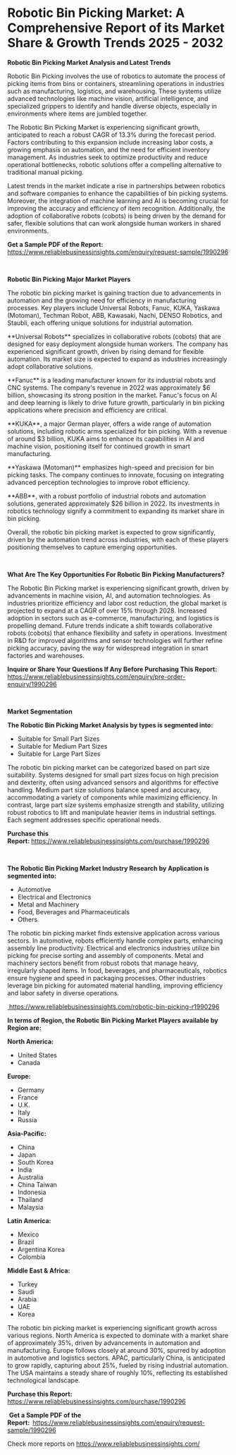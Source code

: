 <p><h1>Robotic Bin Picking Market: A Comprehensive Report of its Market Share & Growth Trends 2025 - 2032</h1></p><p><strong>Robotic Bin Picking Market Analysis and Latest Trends</strong></p>
<p><p>Robotic Bin Picking involves the use of robotics to automate the process of picking items from bins or containers, streamlining operations in industries such as manufacturing, logistics, and warehousing. These systems utilize advanced technologies like machine vision, artificial intelligence, and specialized grippers to identify and handle diverse objects, especially in environments where items are jumbled together.</p><p>The Robotic Bin Picking Market is experiencing significant growth, anticipated to reach a robust CAGR of 13.3% during the forecast period. Factors contributing to this expansion include increasing labor costs, a growing emphasis on automation, and the need for efficient inventory management. As industries seek to optimize productivity and reduce operational bottlenecks, robotic solutions offer a compelling alternative to traditional manual picking.</p><p>Latest trends in the market indicate a rise in partnerships between robotics and software companies to enhance the capabilities of bin picking systems. Moreover, the integration of machine learning and AI is becoming crucial for improving the accuracy and efficiency of item recognition. Additionally, the adoption of collaborative robots (cobots) is being driven by the demand for safer, flexible solutions that can work alongside human workers in shared environments.</p></p>
<p><strong>Get a Sample PDF of the Report:&nbsp;</strong> <a href="https://www.reliablebusinessinsights.com/enquiry/request-sample/1990296?utm_campaign=1674&utm_medium=2&utm_source=Github&utm_content=ia&utm_term=15012025&utm_id=robotic-bin-picking">https://www.reliablebusinessinsights.com/enquiry/request-sample/1990296</a></p>
<p>&nbsp;</p>
<p><strong>Robotic Bin Picking Major Market Players</strong></p>
<p><p>The robotic bin picking market is gaining traction due to advancements in automation and the growing need for efficiency in manufacturing processes. Key players include Universal Robots, Fanuc, KUKA, Yaskawa (Motoman), Techman Robot, ABB, Kawasaki, Nachi, DENSO Robotics, and Staubli, each offering unique solutions for industrial automation.</p><p>**Universal Robots** specializes in collaborative robots (cobots) that are designed for easy deployment alongside human workers. The company has experienced significant growth, driven by rising demand for flexible automation. Its market size is expected to expand as industries increasingly adopt collaborative solutions.</p><p>**Fanuc** is a leading manufacturer known for its industrial robots and CNC systems. The company's revenue in 2022 was approximately $6 billion, showcasing its strong position in the market. Fanuc's focus on AI and deep learning is likely to drive future growth, particularly in bin picking applications where precision and efficiency are critical.</p><p>**KUKA**, a major German player, offers a wide range of automation solutions, including robotic arms specialized for bin picking. With a revenue of around $3 billion, KUKA aims to enhance its capabilities in AI and machine vision, positioning itself for continued growth in smart manufacturing.</p><p>**Yaskawa (Motoman)** emphasizes high-speed and precision for bin picking tasks. The company continues to innovate, focusing on integrating advanced perception technologies to improve robot efficiency.</p><p>**ABB**, with a robust portfolio of industrial robots and automation solutions, generated approximately $26 billion in 2022. Its investments in robotics technology signify a commitment to expanding its market share in bin picking.</p><p>Overall, the robotic bin picking market is expected to grow significantly, driven by the automation trend across industries, with each of these players positioning themselves to capture emerging opportunities.</p></p>
<p>&nbsp;</p>
<p><strong>What Are The Key Opportunities For Robotic Bin Picking Manufacturers?</strong></p>
<p><p>The Robotic Bin Picking market is experiencing significant growth, driven by advancements in machine vision, AI, and automation technologies. As industries prioritize efficiency and labor cost reduction, the global market is projected to expand at a CAGR of over 15% through 2028. Increased adoption in sectors such as e-commerce, manufacturing, and logistics is propelling demand. Future trends indicate a shift towards collaborative robots (cobots) that enhance flexibility and safety in operations. Investment in R&D for improved algorithms and sensor technologies will further refine picking accuracy, paving the way for widespread integration in smart factories and warehouses.</p></p>
<p><strong>Inquire or Share Your Questions If Any Before Purchasing This Report:</strong> <a href="https://www.reliablebusinessinsights.com/enquiry/pre-order-enquiry/1990296?utm_campaign=1674&utm_medium=2&utm_source=Github&utm_content=ia&utm_term=15012025&utm_id=robotic-bin-picking">https://www.reliablebusinessinsights.com/enquiry/pre-order-enquiry/1990296</a></p>
<p>&nbsp;</p>
<p><strong>Market Segmentation</strong></p>
<p><strong>The Robotic Bin Picking Market Analysis by types is segmented into:</strong></p>
<p><ul><li>Suitable for Small Part Sizes</li><li>Suitable for Medium Part Sizes</li><li>Suitable for Large Part Sizes</li></ul></p>
<p><p>The robotic bin picking market can be categorized based on part size suitability. Systems designed for small part sizes focus on high precision and dexterity, often using advanced sensors and algorithms for effective handling. Medium part size solutions balance speed and accuracy, accommodating a variety of components while maximizing efficiency. In contrast, large part size systems emphasize strength and stability, utilizing robust robotics to lift and manipulate heavier items in industrial settings. Each segment addresses specific operational needs.</p></p>
<p><strong>Purchase this Report:&nbsp;</strong><a href="https://www.reliablebusinessinsights.com/purchase/1990296?utm_campaign=1674&utm_medium=2&utm_source=Github&utm_content=ia&utm_term=15012025&utm_id=robotic-bin-picking">https://www.reliablebusinessinsights.com/purchase/1990296</a></p>
<p>&nbsp;</p>
<p><strong>The Robotic Bin Picking Market Industry Research by Application is segmented into:</strong></p>
<p><ul><li>Automotive</li><li>Electrical and Electronics</li><li>Metal and Machinery</li><li>Food, Beverages and Pharmaceuticals</li><li>Others</li></ul></p>
<p><p>The robotic bin picking market finds extensive application across various sectors. In automotive, robots efficiently handle complex parts, enhancing assembly line productivity. Electrical and electronics industries utilize bin picking for precise sorting and assembly of components. Metal and machinery sectors benefit from robust robots that manage heavy, irregularly shaped items. In food, beverages, and pharmaceuticals, robotics ensure hygiene and speed in packaging processes. Other industries leverage bin picking for automated material handling, improving efficiency and labor safety in diverse operations.</p></p>
<p><a href="https://www.reliablebusinessinsights.com/robotic-bin-picking-r1990296?utm_campaign=1674&utm_medium=2&utm_source=Github&utm_content=ia&utm_term=15012025&utm_id=robotic-bin-picking">&nbsp;https://www.reliablebusinessinsights.com/robotic-bin-picking-r1990296</a></p>
<p><strong>In terms of Region, the Robotic Bin Picking Market Players available by Region are:</strong></p>
<p>
    <p> <strong> North America: </strong>
        <ul>
            <li>United States</li>
            <li>Canada</li>
        </ul>
        </p> 
    <p> <strong> Europe: </strong>
        <ul>
            <li>Germany</li>
            <li>France</li>
            <li>U.K.</li>
            <li>Italy</li>
            <li>Russia</li>
        </ul>
        </p> 
    <p> <strong> Asia-Pacific: </strong>
        <ul>
            <li>China</li>
            <li>Japan</li>
            <li>South Korea</li>
            <li>India</li>
            <li>Australia</li>
            <li>China Taiwan</li>
            <li>Indonesia</li>
            <li>Thailand</li>
            <li>Malaysia</li>
        </ul>
        </p> 
    <p> <strong> Latin America: </strong>
        <ul>
            <li>Mexico</li>
            <li>Brazil</li>
            <li>Argentina Korea</li>
            <li>Colombia</li>
        </ul>
        </p> 
    <p> <strong> Middle East & Africa: </strong>
        <ul>
            <li>Turkey</li>
            <li>Saudi</li>
            <li>Arabia</li>
            <li>UAE</li>
            <li>Korea</li>
        </ul>
    </p>
    </p>
<p><p>The robotic bin picking market is experiencing significant growth across various regions. North America is expected to dominate with a market share of approximately 35%, driven by advancements in automation and manufacturing. Europe follows closely at around 30%, spurred by adoption in automotive and logistics sectors. APAC, particularly China, is anticipated to grow rapidly, capturing about 25%, fueled by rising industrial automation. The USA maintains a steady share of roughly 10%, reflecting its established technological landscape.</p></p>
<p><strong>Purchase this Report: </strong><a href="https://www.reliablebusinessinsights.com/purchase/1990296?utm_campaign=1674&utm_medium=2&utm_source=Github&utm_content=ia&utm_term=15012025&utm_id=robotic-bin-picking">https://www.reliablebusinessinsights.com/purchase/1990296</a></p>
<p>&nbsp;<strong>Get a Sample PDF of the Report:&nbsp;&nbsp;</strong><a href="https://www.reliablebusinessinsights.com/enquiry/request-sample/1990296?utm_campaign=1674&utm_medium=2&utm_source=Github&utm_content=ia&utm_term=15012025&utm_id=robotic-bin-picking">https://www.reliablebusinessinsights.com/enquiry/request-sample/1990296</a></p>
<p><strong></strong></p>
<p>Check more reports on <a href="https://www.reliablebusinessinsights.com/?utm_campaign=1674&utm_medium=2&utm_source=Github&utm_content=ia&utm_term=15012025&utm_id=robotic-bin-picking">https://www.reliablebusinessinsights.com/</a></p>